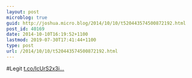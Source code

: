 ```yaml
---
layout: post
microblog: true
guid: http://joshua.micro.blog/2014/10/10/t520443574500872192.html
post_id: 40169
date: 2014-10-10T16:19:52+1100
lastmod: 2019-07-30T17:41:44+1100
type: post
url: /2014/10/10/t520443574500872192.html
---
```

#Legit [t.co/IcUrS2x3i...](http://t.co/IcUrS2x3iO)
